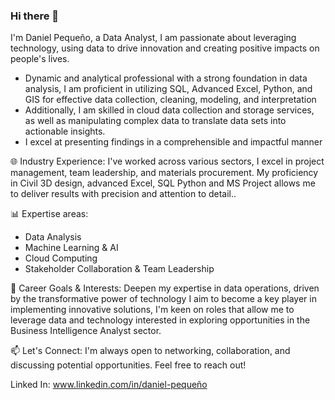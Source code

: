 ### Hi there 👋

I'm Daniel Pequeño, a Data Analyst, I am passionate about leveraging technology, using data to drive innovation and creating positive impacts on people's lives.

<div>
  <ul>
    <li>Dynamic and analytical professional with a strong foundation in data analysis, I am proficient in utilizing SQL, Advanced Excel, Python, and GIS for effective data collection, cleaning, modeling, and interpretation</li>
    <li>Additionally, I am skilled in cloud data collection and storage services, as well as manipulating complex data to translate data sets into actionable insights.</li>
    <li>I excel at presenting findings in a comprehensible and impactful manner</li>
  </ul>
</div>

🌐 Industry Experience: I've worked across various sectors, I excel in project management, team leadership, and materials procurement. My proficiency in Civil 3D design, advanced Excel, SQL Python and  MS Project allows me to deliver results with precision and attention to detail..

📊 Expertise areas:

<div>
  <ul>
    <li>Data Analysis</li>
    <li>Machine Learning & AI</li>
    <li>Cloud Computing</li>
    <li>Stakeholder Collaboration & Team Leadership</li>
  </ul>
</div>

🎯 Career Goals & Interests: Deepen my expertise in data operations, driven by the transformative power of technology I aim to become a key player in implementing innovative solutions, I'm keen on roles that allow me to leverage data and technology interested in exploring opportunities in the Business Intelligence Analyst sector.

📫 Let's Connect: I'm always open to networking, collaboration, and discussing potential opportunities. Feel free to reach out!

Linked In: www.linkedin.com/in/daniel-pequeño

<!--
**danpeq/danpeq** is a ✨ _special_ ✨ repository because its `README.md` (this file) appears on your GitHub profile.

Here are some ideas to get you started:

- 🔭 I’m currently working on ...
- 🌱 I’m currently learning ...
- 👯 I’m looking to collaborate on ...
- 🤔 I’m looking for help with ...
- 💬 Ask me about ...
- 📫 How to reach me: ...
- 😄 Pronouns: ...
- ⚡ Fun fact: ...
-->

